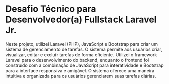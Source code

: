 # Desafio Técnico para Desenvolvedor(a) Fullstack Laravel Jr.

Neste projeto, utilizei Laravel (PHP), JavaScript e Bootstrap para criar um sistema de gerenciamento de tarefas. O sistema permite aos usuários criar, visualizar, editar e excluir tarefas de forma eficiente. Utilizei o framework Laravel para o desenvolvimento do backend, enquanto o frontend foi construído com a combinação de JavaScript para interatividade e Bootstrap para a interface responsiva e amigável. O sistema oferece uma maneira intuitiva e organizada para os usuários gerenciarem suas tarefas diárias.
